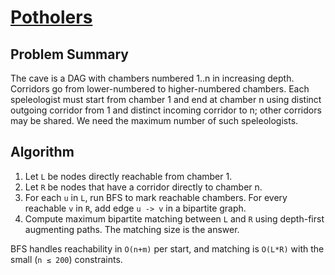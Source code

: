# [Potholers](https://www.spoj.com/problems/POTHOLE/)

## Problem Summary
The cave is a DAG with chambers numbered 1..n in increasing depth. Corridors go from lower-numbered to higher-numbered chambers. Each speleologist must start from chamber 1 and end at chamber n using distinct outgoing corridor from 1 and distinct incoming corridor to n; other corridors may be shared. We need the maximum number of such speleologists.

## Algorithm
1. Let `L` be nodes directly reachable from chamber 1.
2. Let `R` be nodes that have a corridor directly to chamber n.
3. For each `u` in `L`, run BFS to mark reachable chambers. For every reachable `v` in `R`, add edge `u -> v` in a bipartite graph.
4. Compute maximum bipartite matching between `L` and `R` using depth-first augmenting paths. The matching size is the answer.

BFS handles reachability in `O(n+m)` per start, and matching is `O(L*R)` with the small (`n ≤ 200`) constraints.
